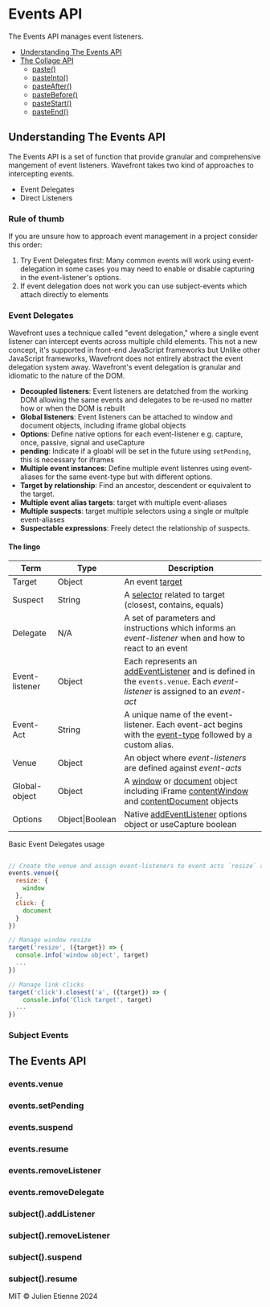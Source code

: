 # Events API
The Events API manages event listeners.


- [Understanding The Events API](#Understanding-the-Collage-API)
- [The Collage API](#The-Collage-API)
  - [paste()](#paste)
  - [pasteInto()](#pasteInto)
  - [pasteAfter()](#pasteAfter)
  - [pasteBefore()](#pasteBefore)
  - [pasteStart()](#pasteStart)
  - [pasteEnd()](#pasteEnd)
## Understanding The Events API

The Events API is a set of function that provide granular and comprehensive mangement of event listeners.
Wavefront takes two kind of approaches to intercepting events. 
- Event Delegates
- Direct Listeners

### Rule of thumb
If you are unsure how to approach event management in a project consider this order: 
1. Try Event Delegates first: Many common events will work using event-delegation in some cases you may need to enable or disable capturing in the event-listener's options.
2. If event delegation does not work you can use subject-events which attach directly to elements


### Event Delegates

Wavefront uses a technique called "event delegation," where a single event listener can intercept events across multiple child elements. 
This not a new concept, it's supported in front-end JavaScript frameworks but Unlike other JavaScript frameworks, Wavefront does 
not entirely abstract the event delegation system away. Wavefront's event delegation is granular and idiomatic to the nature of the DOM.  

- **Decoupled listeners**: Event listeners are detatched from the working DOM allowing the same events and delegates to be re-used no matter how or when the DOM is rebuilt
- **Global listeners**: Event listeners can be attached to window and document objects, including iframe global objects  
- **Options**: Define native options for each event-listener e.g. capture, once, passive, signal and useCapture
- **pending**: Indicate if a gloabl will be set in the future using `setPending`, this is necessary for iframes
- **Multiple event instances**: Define multiple event listenres using event-aliases for the same event-type but with different options.
- **Target by relationship**: Find an ancestor, descendent or equivalent to the target.
- **Multiple event alias targets**: target with multiple event-aliases   
- **Multiple suspects**: target multiple selectors using a single or multple event-aliases
- **Suspectable expressions**: Freely detect the relationship of suspects. 

[targetLink]:https://developer.mozilla.org/en-US/docs/Web/API/Event/target
[selectorLink]:https://developer.mozilla.org/en-US/docs/Web/API/Document_object_model/Locating_DOM_elements_using_selectors
[addEventListenerLink]:https://developer.mozilla.org/en-US/docs/Web/API/EventTarget/addEventListener
[eventTypeLink]:https://developer.mozilla.org/en-US/docs/Web/API/Event/type
[windowLink]:https://developer.mozilla.org/en-US/docs/Web/API/Window/window
[documentLink]:https://developer.mozilla.org/en-US/docs/Web/API/Document
[contentWindowLink]:https://developer.mozilla.org/en-US/docs/Web/API/HTMLIFrameElement/contentWindow
[contentDocumentLink]:https://developer.mozilla.org/en-US/docs/Web/API/HTMLIFrameElement/contentDocument
#### The lingo

| Term           | Type            | Description                                                                                                                                                 |
|----------------|-----------------|-------------------------------------------------------------------------------------------------------------------------------------------------------------|
| Target         | Object          | An event [target][targetLink]                                                                                                                               |  
| Suspect        | String          | A [selector][selectorLink] related to target (closest, contains, equals)                                                                                    |   
| Delegate       | N/A             | A set of parameters and instructions which informs an _event-listener_ when and how to react to an event                                                    |   
| Event-listener | Object          | Each represents an [addEventListener][addEventListenerLink] and is defined in the `events.venue`. Each _event-listener_ is assigned to an _event-act_       |   
| Event-Act      | String          | A unique name of the event-listener. Each event-act begins with the [event-type][eventTypeLink] followed by a custom alias.                                 |   
| Venue          | Object          | An object where _event-listeners_ are defined against _event-acts_                                                                                              |   
| Global-object  | Object          | A [window][windowLink] or [document][documentLink] object including iFrame [contentWindow][contentWindowLink] and [contentDocument][contentDocumentLink] objects                                                                      |   
| Options        | Object\|Boolean | Native [addEventListener][addEventListenerLink] options object or useCapture boolean                                                                                                |   

Basic Event Delegates usage
```javascript

// Create the venue and assign event-listeners to event acts `resize` and `click`
events.venue({
  resize: {
    window 
  },
  click: {
    document
  }
})

// Manage window resize
target('resize', ({target}) => {
  console.info('window object', target)
  ...
})

// Manage link clicks
target('click').closest('a', ({target}) => {
    console.info('Click target', target)
  ...
})
```



### Subject Events





## The Events API

### events.venue 

### events.setPending

### events.suspend

### events.resume

### events.removeListener

### events.removeDelegate

### subject().addListener

### subject().removeListener

### subject().suspend

### subject().resume

MIT © Julien Etienne 2024
